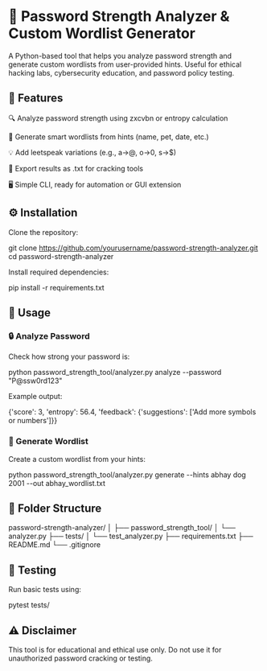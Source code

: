 # 🔐 Password Strength Analyzer & Custom Wordlist Generator

A Python-based tool that helps you analyze password strength and generate custom wordlists from user-provided hints.
Useful for ethical hacking labs, cybersecurity education, and password policy testing.

## 🧩 Features

🔍 Analyze password strength using zxcvbn or entropy calculation

🧠 Generate smart wordlists from hints (name, pet, date, etc.)

💡 Add leetspeak variations (e.g., a→@, o→0, s→$)

📄 Export results as .txt for cracking tools

🖥️ Simple CLI, ready for automation or GUI extension

## ⚙️ Installation

Clone the repository:

git clone https://github.com/yourusername/password-strength-analyzer.git
cd password-strength-analyzer


Install required dependencies:

pip install -r requirements.txt

## 🚀 Usage
### 🔒 Analyze Password

Check how strong your password is:

python password_strength_tool/analyzer.py analyze --password "P@ssw0rd123"


Example output:

{'score': 3, 'entropy': 56.4, 'feedback': {'suggestions': ['Add more symbols or numbers']}}

### 🧾 Generate Wordlist

Create a custom wordlist from your hints:

python password_strength_tool/analyzer.py generate --hints abhay dog 2001 --out abhay_wordlist.txt


## 📁 Folder Structure
password-strength-analyzer/
│
├── password_strength_tool/
│   └── analyzer.py
├── tests/
│   └── test_analyzer.py
├── requirements.txt
├── README.md
└── .gitignore

## 🧪 Testing

Run basic tests using:

pytest tests/

## ⚠️ Disclaimer

This tool is for educational and ethical use only.
Do not use it for unauthorized password cracking or testing.
